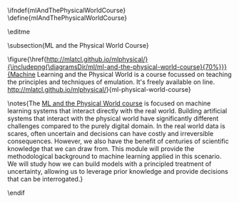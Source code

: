 \ifndef{mlAndThePhysicalWorldCourse}
\define{mlAndThePhysicalWorldCourse}

\editme

\subsection{ML and the Physical World Course}


\figure{\href{http://mlatcl.github.io/mlphysical/}{\includepng{\diagramsDir/ml/ml-and-the-physical-world-course}{70%}}}{Machine Learning and the Physical World is a course focussed on teaching the principles and techniques of emulation. It's freely available on line. <http://mlatcl.github.io/mlphysical/>}{ml-physical-world-course}

\notes{The [ML and the Physical World course](http://mlatcl.github.io/mlphysical/) is focused on machine learning systems that interact directly with the real world. Building artificial systems that interact with the physical world have significantly different challenges compared to the purely digital domain. In the real world data is scares, often uncertain and decisions can have costly and irreversible consequences. However, we also have the benefit of centuries of scientific knowledge that we can draw from. This module will provide the methodological background to machine learning applied in this scenario. We will study how we can build models with a principled treatment of uncertainty, allowing us to leverage prior knowledge and provide decisions that can be interrogated.}




\endif
